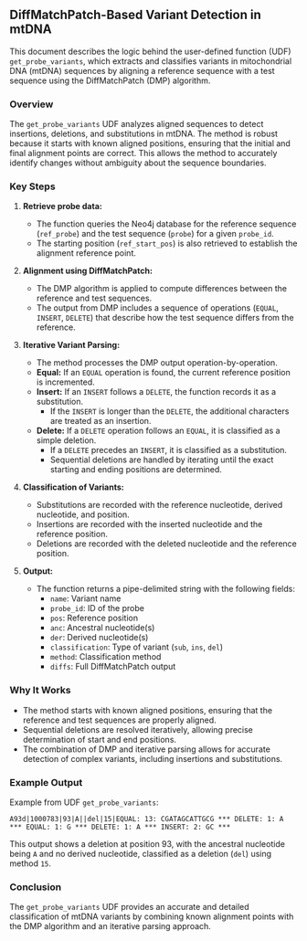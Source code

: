 ## DiffMatchPatch-Based Variant Detection in mtDNA

This document describes the logic behind the user-defined function (UDF) `get_probe_variants`, which extracts and classifies variants in mitochondrial DNA (mtDNA) sequences by aligning a reference sequence with a test sequence using the DiffMatchPatch (DMP) algorithm.

### Overview
The `get_probe_variants` UDF analyzes aligned sequences to detect insertions, deletions, and substitutions in mtDNA. The method is robust because it starts with known aligned positions, ensuring that the initial and final alignment points are correct. This allows the method to accurately identify changes without ambiguity about the sequence boundaries.

### Key Steps
1. **Retrieve probe data:**
   - The function queries the Neo4j database for the reference sequence (`ref_probe`) and the test sequence (`probe`) for a given `probe_id`.
   - The starting position (`ref_start_pos`) is also retrieved to establish the alignment reference point.

2. **Alignment using DiffMatchPatch:**
   - The DMP algorithm is applied to compute differences between the reference and test sequences.
   - The output from DMP includes a sequence of operations (`EQUAL`, `INSERT`, `DELETE`) that describe how the test sequence differs from the reference.

3. **Iterative Variant Parsing:**
   - The method processes the DMP output operation-by-operation.
   - **Equal:** If an `EQUAL` operation is found, the current reference position is incremented.
   - **Insert:** If an `INSERT` follows a `DELETE`, the function records it as a substitution.
     - If the `INSERT` is longer than the `DELETE`, the additional characters are treated as an insertion.
   - **Delete:** If a `DELETE` operation follows an `EQUAL`, it is classified as a simple deletion.
     - If a `DELETE` precedes an `INSERT`, it is classified as a substitution.
     - Sequential deletions are handled by iterating until the exact starting and ending positions are determined.

4. **Classification of Variants:**
   - Substitutions are recorded with the reference nucleotide, derived nucleotide, and position.
   - Insertions are recorded with the inserted nucleotide and the reference position.
   - Deletions are recorded with the deleted nucleotide and the reference position.

5. **Output:**
   - The function returns a pipe-delimited string with the following fields:
     - `name`: Variant name
     - `probe_id`: ID of the probe
     - `pos`: Reference position
     - `anc`: Ancestral nucleotide(s)
     - `der`: Derived nucleotide(s)
     - `classification`: Type of variant (`sub`, `ins`, `del`)
     - `method`: Classification method
     - `diffs`: Full DiffMatchPatch output

### Why It Works
- The method starts with known aligned positions, ensuring that the reference and test sequences are properly aligned.
- Sequential deletions are resolved iteratively, allowing precise determination of start and end positions.
- The combination of DMP and iterative parsing allows for accurate detection of complex variants, including insertions and substitutions.

### Example Output
Example from UDF `get_probe_variants`:
```plaintext
A93d|1000783|93|A||del|15|EQUAL: 13: CGATAGCATTGCG *** DELETE: 1: A *** EQUAL: 1: G *** DELETE: 1: A *** INSERT: 2: GC ***
```
This output shows a deletion at position 93, with the ancestral nucleotide being `A` and no derived nucleotide, classified as a deletion (`del`) using method `15`.

### Conclusion
The `get_probe_variants` UDF provides an accurate and detailed classification of mtDNA variants by combining known alignment points with the DMP algorithm and an iterative parsing approach.

